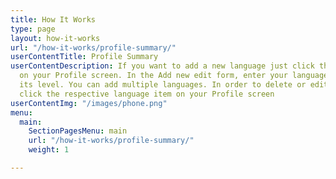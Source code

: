 ```yaml
---
title: How It Works
type: page
layout: how-it-works
url: "/how-it-works/profile-summary/"
userContentTitle: Profile Summary
userContentDescription: If you want to add a new language just click the Add icon
  on your Profile screen. In the Add new edit form, enter your language and specify
  its level. You can add multiple languages. In order to delete or edit your language
  click the respective language item on your Profile screen
userContentImg: "/images/phone.png"
menu:
  main:
    SectionPagesMenu: main
    url: "/how-it-works/profile-summary/"
    weight: 1

---
```


